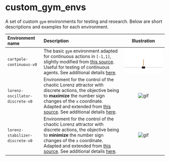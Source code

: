 # custom_gym_envs

A set of custom `gym` environments for testing and research. Below are short descriptions and examples for each environment.

| Environment name | Description | Illustration |
| :--- | :--- | :---: |
| `cartpole-continuous-v0` | The basic `gym` environment adapted for continuous actions in `[-1,1]`, slightly modified from <a href="https://gist.github.com/iandanforth/e3ffb67cf3623153e968f2afdfb01dc8">this source</a>. Useful for testing of continuous agents. See additional details <a href="cartpole/README.md">here</a>. | <img width="500" alt="gif" src="cartpole/save/cartpole.gif"> |
| `lorenz-oscillator-discrete-v0` | Environment for the control of the chaotic Lorenz attractor with discrete actions, the objective being to **maximize** the number sign changes of the `x` coordinate. Adapted and extended from <a href="https://arxiv.org/pdf/2003.14358.pdf">this source</a>. See additional details <a href="lorenz/README.md">here</a>.  | <img width="500" alt="gif" src="lorenz/save/oscillator_discrete/lorenz_controlled.gif"> |
| `lorenz-stabilizer-discrete-v0` | Environment for the control of the chaotic Lorenz attractor with discrete actions, the objective being to **minimize** the number sign changes of the `x` coordinate. Adapted and extended from <a href="https://arxiv.org/pdf/2003.14358.pdf">this source</a>. See additional details <a href="lorenz/README.md">here</a>.  | <img width="500" alt="gif" src="lorenz/save/oscillator_discrete/lorenz_controlled.gif"> |
